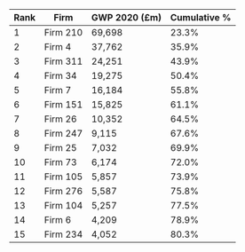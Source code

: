 | Rank | Firm | GWP 2020 (£m) | Cumulative % |
|---|---|---|---|
| 1 | Firm 210 | 69,698 | 23.3% |
| 2 | Firm 4 | 37,762 | 35.9% |
| 3 | Firm 311 | 24,251 | 43.9% |
| 4 | Firm 34 | 19,275 | 50.4% |
| 5 | Firm 7 | 16,184 | 55.8% |
| 6 | Firm 151 | 15,825 | 61.1% |
| 7 | Firm 26 | 10,352 | 64.5% |
| 8 | Firm 247 | 9,115 | 67.6% |
| 9 | Firm 25 | 7,032 | 69.9% |
| 10 | Firm 73 | 6,174 | 72.0% |
| 11 | Firm 105 | 5,857 | 73.9% |
| 12 | Firm 276 | 5,587 | 75.8% |
| 13 | Firm 104 | 5,257 | 77.5% |
| 14 | Firm 6 | 4,209 | 78.9% |
| 15 | Firm 234 | 4,052 | 80.3% |
